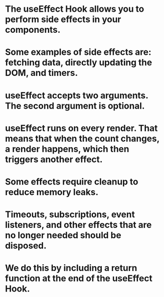 # The useEffect Hook allows you to perform side effects in your components.
# Some examples of side effects are: fetching data, directly updating the DOM, and timers.
# useEffect accepts two arguments. The second argument is optional.
# useEffect runs on every render. That means that when the count changes, a render happens, which then triggers another effect.
# Some effects require cleanup to reduce memory leaks.
# Timeouts, subscriptions, event listeners, and other effects that are no longer needed should be disposed.
#  We do this by including a return function at the end of the useEffect Hook.
